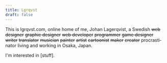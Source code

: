 ```yaml
---
title: Lgrqvst
draft: false
---
```


This is lgrqvst.com, online home of me, Johan Lager­qvist, a Swe­dish ~~web de­sign­er~~ ~~graph­ic de­sign­er~~ ~~web de­velop­er~~ ~~pro­gram­mer~~ ~~game de­sign­er~~ ~~writer~~ ~~trans­lator~~ ~~musi­cian~~ ~~painter~~ ~~artist~~ ~~car­toon­ist~~ ~~maker~~ ~~creator~~ pro­crasti­nator liv­ing and work­ing in Osaka, Japan.

I'm interested in [stuff].
